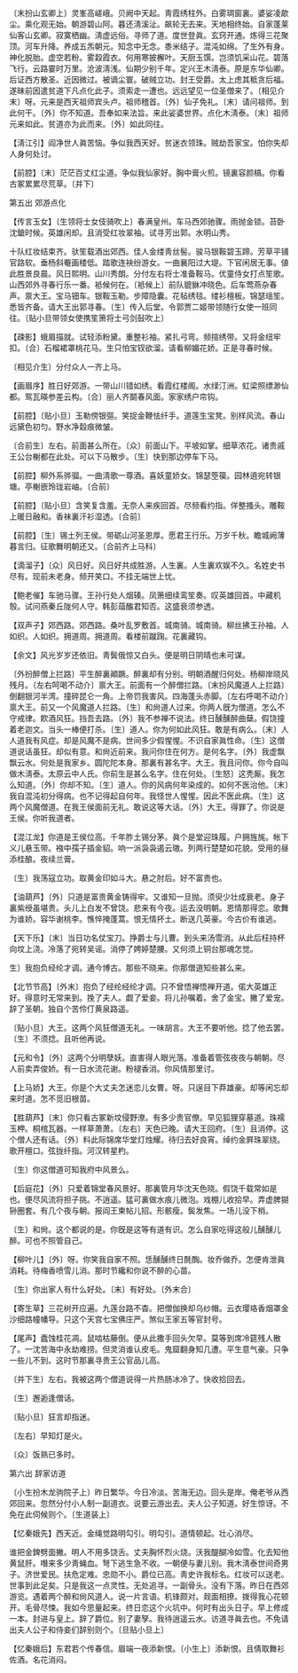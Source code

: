 <!-- { "loadSidebar": true } -->
〔末扮山玄卿上〕灵峯高嵯峨。贝阙中天起。靑霞绣柱外。白雾琱窗裏。婆娑凌歊尘。乘化观无始。朝游碧山阿。暮还淸溪沚。飙轮无去来。天地相终始。自家蓬莱仙客山玄卿。寂寞栖幽。淸虚远俗。寻师了道。度世登眞。玄窍开通。炼得三花聚顶。河车升降。养成五炁朝元。知念中无念。黍米结子。混沌如绵。了生外有身。神化脱胎。虚空若粉。雾縠霞衣。何用寒披檞叶。天厨玉馔。岂须饥采山花。碧落飞行。云路霎时万里。沧波淸浅。仙期少别千年。定兴王木淸泰。原是东华仙卿。后证西方散圣。近因微过。被谪尘寰。破贼立功。封王受爵。太上虑其秪贪后福。遂昧前因遣贫道下凡点化此子。须索走一遭也。远远望见一位圣僧来了。〔相见介末〕呀。元来是西天祖师宾头卢。祖师稽首。〔外〕仙子免礼。〔末〕请问祖师。到此何干。〔外〕你不知道。吾奉如来法旨。来此娑婆世界。点化木淸泰。〔末〕祖师元来如此。贫道亦为此而来。〔外〕如此同往。 

【淸江引】阎净世人眞苦恼。争似我西天好。贫迷衣领珠。贼劫吾家宝。怕你失却人身何处讨。

【前腔】〔末〕茫茫百丈红尘道。争似我仙家好。胸中膏火煎。镜裏容颜槁。你看古冢累累尽荒草。〔并下〕 

第五出
郊游点化

【传言玉女】〔生领将士女伎骑吹上〕春满皇州。车马西郊驰骤。雨抛金锁。苔卧沈鎗时候。英雄闲却。且消受红妆翠袖。试寻芳出郭。水明山秀。

十队红妆结束齐。驮笙载酒出郊西。佳人金缕靑丝髻。骏马银鞍碧玉蹄。芳草平铺官路软。垂杨斜罨画楼低。踏歌连袂纷游女。一曲襄阳过大堤。下官闲居无事。値此胜景良晨。风日熙明。山川秀朗。分付左右将士准备鞍马。优童侍女打点笙歌。山西郊外寻春行乐一番。袛候何在。〔袛候上〕前队貔貅冲晓色。后车莺燕杂春声。禀大王。宝马钿车。银鞍玉勒。步障隐囊。花毡绣毯。缕衫檀板。锦瑟瑶笙。悉皆齐备。请大王出郭寻春。〔生〕传入后堂。令郭贾二姬带领随行女使一班同往。〔贴小旦带领女使携笙箫将士弓剑鼔吹上〕 

【疎影】蛾眉描就。试轻添粉黛。重整衫袖。紧扎弓弯。频揎绣带。又将金纽牢扣。〔合〕石榴裙罩桃花马。生只怕宝钗欲溜。请看柳媚花娇。正是寻春时候。

〔相见介生〕分付众人一齐上马。 

【画眉序】胜日好郊游。一带山川错如绣。看霞红楼阁。水绿汀洲。虹梁照缥渺仙都。鸳瓦暎参差云构。〔合〕丽人齐鬬春风面。家家绣户帘钩。

【前腔】〔贴小旦〕玉勒傍银彄。笑捉金鞭怯纤手。道莲生宝凳。别样风流。春山远黛色初匀。野水净縠痕微皱。

〔合前生〕左右。前面甚么所在。〔众〕前面山下。平坡如掌。细草浓花。诸贵戚王公台榭都在此处。可以下马散步。〔生〕快到那边停车下马。 

【前腔】柳外系骅骝。一曲淸歌一尊酒。喜妖童娇女。锦瑟箜篌。园林遶宛转银塘。亭榭嵌玲珑岩岫。〔合前〕 

【前腔】〔贴小旦〕含笑复含羞。无奈人来疾回首。尽频看约指。佯整搔头。雕鞍上暖日融和。香袜裏汗衫湿透。〔合前〕 

【前腔】〔生〕锡土列王侯。带砺山河圣恩厚。愿君王行乐。万岁千秋。瞻城阙薄暮言归。征歌舞明朝还又。〔合前齐上马科〕 

【滴溜子】〔众〕风日好。风日好共成胜游。人生裏。人生裏欢娱不久。名姓史书尽有。现前未老身。频开笑口。不挂无端世上忧。

【鲍老催】车驰马骤。王孙行处人烟辏。凤箫细续鸾笙奏。叹英雄回首。中藏机彀。试问燕秦丘陇何人守。韩彭葅醢君知否。这盛衰须参透。

【双声子】郊西路。郊西路。桑叶乱罗敷首。城南骑。城南骑。柳丝拂王孙袖。人如织。人如织。拥道周。拥道周。看楼前蹴踘。花裏藏钩。

【余文】风光岁岁还依旧。靑鬓俄惊又白头。便是明日阴晴也未可谋。

〔外扮醉僧上拦路〕平生醉裏顚蹶。醉裏却有分别。明朝酒醒归何处。杨柳岸晓风残月。〔左右呵喝不动介〕禀大王。前面有一个醉僧拦路。〔末扮风魔道人上拦路〕倒翻银河半湾。撞碎昆仑一角。上帝罚我害风。四海蓬头赤脚。〔左右呼喝不动介〕禀大王。前又一个风魔道人拦路。〔生〕和尙道人过来。你两人旣为僧道。怎么不守戒律。飮酒风狂。挡吾去路。〔外〕我不参禅不说法。终日醺醺醉曲蘖。假饶撞着老迦文。当头一棒便打杀。〔生〕道人。你为何如此风狂。敢是有病么。〔末〕人人道我有风症。却是风魔不是病。世间多少假惺惺。不识自家眞性命。〔生〕这僧道说话虽狂。却似有意。和尙近前来。我问你住在何方。是何名字。〔外〕我虚飘飘云水。何处是我家乡。圆陀陀本身。那裏有甚名字。大王。我且问你。你今自叫做木淸泰。太原云中人氏。你前生是甚么名字。住在何处。〔生怒〕这秃厮。我怎么知道。〔外〕你却不知。〔生〕道人。你的风病何年染成的。如何不医治他。〔末〕我自混沌初分得病。也不记得起自何年。我怪世人惺惺。因此不医此病。〔生〕这两个风魔僧道。在我王侯面前无礼。敢说这等大话。〔外〕大王。得罪了。你说是王侯。你听我道者。 

【混江龙】你道是王侯位高。千年胙土锡分茅。眞个是堂迎珠履。户拥旌旄。帐下义儿悬玉带。襁中孺子插金貂。响一派袅袅遏云璈。列两行楚楚如花貌。受用的昼添桂酿。夜续兰膏。

〔生〕我荡寇立功。取黄金印如斗大。悬之肘后。好不富贵也。 

【油葫芦】〔外〕只道是富贵黄金铸得牢。又谁知一旦抛。须臾少壮成衰老。身子裏紫绶虽堪贵。头儿上白发不曾饶。悲来有今夜。运去没明朝。恩情那得恋。歌舞为谁娇。容华谢桃李。憔悴掩蓬蒿。恨无情抔土。断送几英豪。今古价有谁逃。

【天下乐】〔末〕当日功名仗宝刀。挣爵士与儿曹。到头来汤雪消。从此后枉持杯向坟上浇。冷落了宛转吴谣。消停了娉婷楚腰。又何须上铜台那魂怎觉。

生〕我抱负经纶才调。通今博古。那些不晓来。你那僧道知些甚么来。 

【北节节高】〔外末〕抱负了经纶经纶才调。只不曾悟禅悟禅开道。偌大英雄正好。得意时无常来到。挽了夫人。觑了爱妾。将儿孙嘱着。舍了金宝。撇了爱宠。辞了圣朝。独自个苦伶仃黄泉路遥。

〔贴小旦〕大王。这两个风狂僧道无礼。一味胡言。大王不要听他。捻了他去罢。〔生〕不须捻。且听他再说。 

【元和令】〔外〕这两个分明孽妖。直害得人眼光落。准备着管弦夜夜与朝朝。尽人前卖弄俊娇。有一日水流花谢。粉褪香消。你风情那里讨。

【上马娇】大王。你是个大丈夫怎迷恋儿女曹。呀。只逞目下莽雄豪。却等闲忘却来时道。怎不觅旧根苗。

【胜葫芦】〔末〕你只看古冢新坟侵野潦。有多少贵官僚。早见狐狸穿墓道。珠襦玉柙。桐棺瓦器。一样草萧萧。〔左右〕天色已晚。请大王回府。〔生〕且消停。这个僧人还有话。〔外〕料此际锦席华堂灯烛耀。待归去好良宵。绰约金屛珠翠绕。歌开檀口。弦拢纤指。河汉转星杓。

〔生〕你这僧道可知我府中风景么。 

【后庭花】〔外〕只爱着锦堂春风景好。那裏管月华沈天色晓。假饶千载常如是也。便尽风流将担子挑。不逍遥。猛可裏做水痕儿微泡。戏棚儿收拾早。弄虚脾猢狲圈套。有几个夜与朝。报阎王柬帖儿招。形骸瘦。鬓发焦。一场儿没下梢。

〔生〕和尙。这个都说的是。你旣是这等有道有识。怎么自家吃得这般儿醺醺儿醉。可也不照管自己。 

【柳叶儿】〔外〕呀。你笑我自家不照。恁醺醺终日酕醄。妆乔做乔。怎便肯泄眞消耗。待梅香喷雪儿消。那时节纔和你说不醉的心苗。

〔生〕你出家人有什么好处。〔末〕有好处。〔外末合〕 

【寄生草】三花树开应遍。九莲台路不杳。把僧伽换却乌纱帽。云衣璎珞香烟罩金沙细路幢幡导。只这个天宫七宝佛庄严。煞似王家五等官封号。

【尾声】蠹蚀桂花凋。鼠啮枯藤倒。便从此撒手回头欠早。莫等到席冷筵残人散了。一沈苦海中永劫难捞。但灵消谁认皮毛。鬼窟翻身知几遭。平生意气豪。只争一些儿不到。这时节那裏寻贵王公官品儿高。

〔并下生〕左右。我被这两个僧道说得一片热肠冰冷了。快收拾回去。 

〔生〕邂逅逢僧话。



〔贴小旦〕狂言却指迷。

〔左右〕早知灯是火。



〔众〕饭熟已多时。 

第六出
辞家访道

〔小生扮木龙驹院子上〕昨日繁华。今日冷淡。苦海无边。回头是岸。俺老爷从西郊回来。忽然分付小人制一副道衣。说要云游出去。夫人公子知道。好生惊讶。不免在此伺候则个。〔生道装上〕 

【忆秦娥先】西天近。金绳觉路明勾引。明勾引。道情顿起。壮心消尽。

谁把金錍劈面撇。明人不用多饶舌。丈夫胸怀烈火烧。沃我醍醐冷如雪。化去知他黄鼠肝。噆来多少靑蝇血。弩下逃生急不收。一朝便与妻儿别。我木淸泰世间奇男子。济世爱民。扶危定难。忠勋不小。爵位已高。靑史许我标名。红妆可以送老。世事到此足矣。只是我这一点灵性。无处追寻。一副骨头。没有下落。昨日在西郊游览。遇着两个醉和尙风道人。说一片言语。机锋颇对。觌面相撩。拨得我心花顿开。毛骨尽悚。我如今思量起来。终日恋这个火坑中。何时有出头日子。早上修成一本。封进与皇上。辞了爵位。别了妻孥。我待逍遥云水。访道寻眞去也。不免请出夫人公子和侍妾们辞别则个。〔旦贴小旦上〕 

【忆秦娥后】东君若个传春信。眉端一夜添新恨。〔小生上〕添新恨。且倩取舞衫佐酒。名花消闷。

